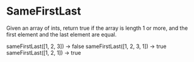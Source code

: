 # SameFirstLast

Given an array of ints, return true if the array is length 1 or more, and the first element and the last element are equal.


sameFirstLast([1, 2, 3]) → false
sameFirstLast([1, 2, 3, 1]) → true
sameFirstLast([1, 2, 1]) → true